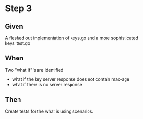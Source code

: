 # Step 3

## Given

A fleshed out implementation of keys.go and a more sophisticated keys_test.go

## When

Two "what if"'s are identified
 * what if the key server response does not contain max-age
 * what if there is no server response

## Then

Create tests for the what is using scenarios.
